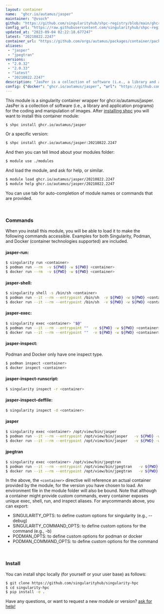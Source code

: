 ```yaml
---
layout: container
name:  "ghcr.io/autamus/jasper"
maintainer: "@vsoch"
github: "https://github.com/singularityhub/shpc-registry/blob/main/ghcr.io/autamus/jasper/container.yaml"
config_url: "https://raw.githubusercontent.com/singularityhub/shpc-registry/main/ghcr.io/autamus/jasper/container.yaml"
updated_at: "2023-09-04 02:22:18.677247"
latest: "20210822.2247"
container_url: "https://github.com/orgs/autamus/packages/container/package/jasper"
aliases:
 - "jasper"
 - "jpegtran"
versions:
 - "2.0.32"
 - "2.0.33"
 - "latest"
 - "20210822.2247"
description: "JasPer is a collection of software (i.e., a library and application programs) for the coding and manipulation of images."
config: {"docker": "ghcr.io/autamus/jasper", "url": "https://github.com/orgs/autamus/packages/container/package/jasper", "maintainer": "@vsoch", "description": "JasPer is a collection of software (i.e., a library and application programs) for the coding and manipulation of images.", "latest": {"20210822.2247": "sha256:3daa467e6540c4687cdba590c74ef74feb866e5f2a8145bc592f4b89869d393c"}, "tags": {"2.0.32": "sha256:b6859fabe2d63ee45a5c3ff5aa3adeac11c3faf85a4e087c0abcc61e43e41f03", "2.0.33": "sha256:a675864cf6035dbf891e3af7f2b3c70e4c8e3e03c6cf5570dbe3ea259b68886d", "latest": "sha256:31ff2e3442c909eeb41ae66b5c2c3b92674275a53620430bd1f5d50953b99809", "20210822.2247": "sha256:3daa467e6540c4687cdba590c74ef74feb866e5f2a8145bc592f4b89869d393c"}, "aliases": {"jasper": "/opt/view/bin/jasper", "jpegtran": "/opt/view/bin/jpegtran"}}
---
```


This module is a singularity container wrapper for ghcr.io/autamus/jasper.
JasPer is a collection of software (i.e., a library and application programs) for the coding and manipulation of images.
After [installing shpc](#install) you will want to install this container module:


```bash
$ shpc install ghcr.io/autamus/jasper
```

Or a specific version:

```bash
$ shpc install ghcr.io/autamus/jasper:20210822.2247
```

And then you can tell lmod about your modules folder:

```bash
$ module use ./modules
```

And load the module, and ask for help, or similar.

```bash
$ module load ghcr.io/autamus/jasper/20210822.2247
$ module help ghcr.io/autamus/jasper/20210822.2247
```

You can use tab for auto-completion of module names or commands that are provided.

<br>

### Commands

When you install this module, you will be able to load it to make the following commands accessible.
Examples for both Singularity, Podman, and Docker (container technologies supported) are included.

#### jasper-run:

```bash
$ singularity run <container>
$ podman run --rm  -v ${PWD} -w ${PWD} <container>
$ docker run --rm  -v ${PWD} -w ${PWD} <container>
```

#### jasper-shell:

```bash
$ singularity shell -s /bin/sh <container>
$ podman run --it --rm --entrypoint /bin/sh  -v ${PWD} -w ${PWD} <container>
$ docker run --it --rm --entrypoint /bin/sh  -v ${PWD} -w ${PWD} <container>
```

#### jasper-exec:

```bash
$ singularity exec <container> "$@"
$ podman run --it --rm --entrypoint ""  -v ${PWD} -w ${PWD} <container> "$@"
$ docker run --it --rm --entrypoint ""  -v ${PWD} -w ${PWD} <container> "$@"
```

#### jasper-inspect:

Podman and Docker only have one inspect type.

```bash
$ podman inspect <container>
$ docker inspect <container>
```

#### jasper-inspect-runscript:

```bash
$ singularity inspect -r <container>
```

#### jasper-inspect-deffile:

```bash
$ singularity inspect -d <container>
```


#### jasper

```bash
$ singularity exec <container> /opt/view/bin/jasper
$ podman run --it --rm --entrypoint /opt/view/bin/jasper   -v ${PWD} -w ${PWD} <container> -c " $@"
$ docker run --it --rm --entrypoint /opt/view/bin/jasper   -v ${PWD} -w ${PWD} <container> -c " $@"
```


#### jpegtran

```bash
$ singularity exec <container> /opt/view/bin/jpegtran
$ podman run --it --rm --entrypoint /opt/view/bin/jpegtran   -v ${PWD} -w ${PWD} <container> -c " $@"
$ docker run --it --rm --entrypoint /opt/view/bin/jpegtran   -v ${PWD} -w ${PWD} <container> -c " $@"
```



In the above, the `<container>` directive will reference an actual container provided
by the module, for the version you have chosen to load. An environment file in the
module folder will also be bound. Note that although a container
might provide custom commands, every container exposes unique exec, shell, run, and
inspect aliases. For anycommands above, you can export:

 - SINGULARITY_OPTS: to define custom options for singularity (e.g., --debug)
 - SINGULARITY_COMMAND_OPTS: to define custom options for the command (e.g., -b)
 - PODMAN_OPTS: to define custom options for podman or docker
 - PODMAN_COMMAND_OPTS: to define custom options for the command

<br>

### Install

You can install shpc locally (for yourself or your user base) as follows:

```bash
$ git clone https://github.com/singularityhub/singularity-hpc
$ cd singularity-hpc
$ pip install -e .
```

Have any questions, or want to request a new module or version? [ask for help!](https://github.com/singularityhub/singularity-hpc/issues)